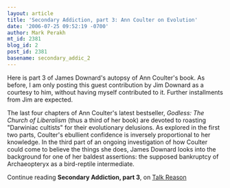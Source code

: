 ```yaml
---
layout: article
title: 'Secondary Addiction, part 3: Ann Coulter on Evolution'
date: '2006-07-25 09:52:19 -0700'
author: Mark Perakh
mt_id: 2381
blog_id: 2
post_id: 2381
basename: secondary_addic_2
---
```

Here is part 3 of James Downard's autopsy of Ann Coulter's book. As before, I am only posting this guest contribution by Jim Downard as a courtesy to him, without having myself contributed to it. Further installments from Jim are expected.

The last four chapters of Ann Coulter's latest bestseller, _Godless: The Church of Liberalism_ (thus a third of her book) are devoted to roasting "Darwiniac cultists" for their evolutionary delusions. As explored in the first two parts, Coulter's ebullient confidence is inversely proportional to her knowledge. In the third part of an ongoing investigation of how Coulter could come to believe the things she does, James Downard looks into the background for one of her baldest assertions: the supposed bankruptcy of Archaeopteryx as a bird-reptile intermediate.

Continue reading **Secondary Addiction, part 3**, on [Talk Reason](http://www.talkreason.org/articles/coulter3.cfm)
